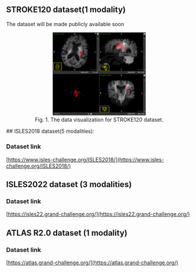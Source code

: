 ## STROKE120 dataset(1 modality)
The dataset will be made publicly available soon

<p align="center">
  <img src="./stroke0112_0000.png" width="50%"><br>
  Fig. 1. The data visualization for STROKE120 dataset.
</p>
## ISLES2018 dataset(5 modalities):

### Dataset link
[https://www.isles-challenge.org/ISLES2018/](https://www.isles-challenge.org/ISLES2018/)


## ISLES2022 dataset (3 modalities)

### Dataset link
[https://isles22.grand-challenge.org/](https://isles22.grand-challenge.org/)

## ATLAS R2.0 dataset (1 modality)

### Dataset link
[https://atlas.grand-challenge.org/](https://atlas.grand-challenge.org/)



